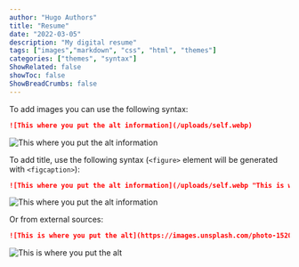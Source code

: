 ```yaml
---
author: "Hugo Authors"
title: "Resume"
date: "2022-03-05"
description: "My digital resume"
tags: ["images","markdown", "css", "html", "themes"]
categories: ["themes", "syntax"]
ShowRelated: false
showToc: false
ShowBreadCrumbs: false
---
```


To add images you can use the following syntax:
```md
![This where you put the alt information](/uploads/self.webp)
```

![This where you put the alt information](/uploads/self.webp)

To add title, use the following syntax (`<figure>` element will be generated with `<figcaption>`):
```md
![This where you put the alt information](/uploads/self.webp "This is where you put the title")
```

![This where you put the alt information](/uploads/self.webp "This is where you put the title")

Or from external sources:

```md
![This is where you put the alt](https://images.unsplash.com/photo-1520085601670-ee14aa5fa3e8 "This is the image title")
```

![This is where you put the alt](https://images.unsplash.com/photo-1520085601670-ee14aa5fa3e8 "This is the image title")